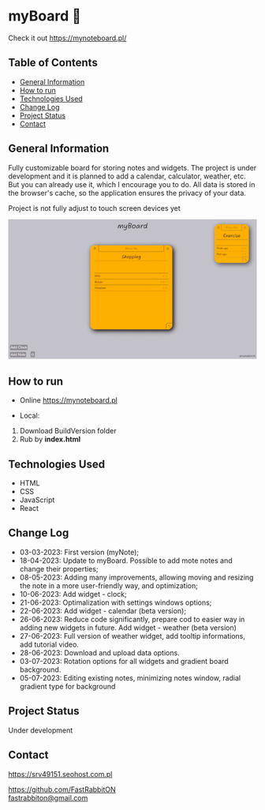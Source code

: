 # myBoard 📔
Check it out https://mynoteboard.pl/

## Table of Contents

* [General Information](#general-information)
* [How to run](#how-to-run)
* [Technologies Used](#technologies-used)
* [Change Log](#change-log)
* [Project Status](#project-status)
* [Contact](#contact)

## General Information
 Fully customizable board for storing notes and widgets. The project is under development and it is planned to add a calendar, calculator, weather, etc. But you can already use it, which I encourage you to do. All data is stored in the browser's cache, so the application ensures the privacy of your data.

Project is not fully adjust to touch screen devices yet

![Alt text](https://github.com/FastRabbitON/FastRabbitON/blob/main/GifBoard.gif)

## How to run
- Online https://mynoteboard.pl
   
- Local:
1. Download BuildVersion folder
2. Rub by **index.html**


## Technologies Used
- HTML
- CSS
- JavaScript
- React


## Change Log
- 03-03-2023: First version (myNote);
- 18-04-2023: Update to myBoard. Possible to add mote notes and change their properties;
- 08-05-2023: Adding many improvements, allowing moving and resizing the note in a more user-friendly way, and optimization;
- 10-06-2023: Add widget - clock;
- 21-06-2023: Optimalization with settings windows options;
- 22-06-2023: Add widget - calendar (beta version);
- 26-06-2023: Reduce code significantly, prepare cod to easier way in adding new widgets in future.
  Add widget - weather (beta version)
- 27-06-2023: Full version of weather widget, add tooltip informations, add tutorial video.
- 28-06-2023: Download and upload data options.
- 03-07-2023: Rotation options for all widgets and gradient board background.
- 05-07-2023: Editing existing notes, minimizing notes window, radial gradient type for background

## Project Status
Under development

## Contact
https://srv49151.seohost.com.pl

https://github.com/FastRabbitON \
fastrabbiton@gmail.com


